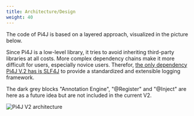 ```yaml
---
title: Architecture/Design
weight: 40
---
```


The code of Pi4J is based on a layered approach, visualized in the picture below.

Since Pi4J is a low-level library, it tries to avoid inheriting third-party libraries at all costs. More complex dependency chains make it more difficult for users, especially novice users. Therefor, [the only dependency Pi4J V.2 has is SLF4J](https://github.com/Pi4J/pi4j-v2/blob/master/pi4j-core/src/main/java/module-info.java) to provide a standardized and extensible logging framework. 

The dark grey blocks "Annotation Engine", "@Register" and "@Inject" are here as a future idea but are not included in the current V2.

![Pi4J V2 architecture](https://raw.githubusercontent.com/Pi4J/pi4j-v2/master/assets/draw.io/pi4j-v2-architecture.jpg)
